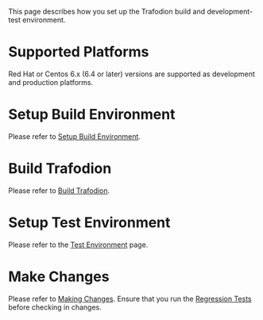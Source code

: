 <!--
  Licensed under the Apache License, Version 2.0 (the "License");
  you may not use this file except in compliance with the License.
  You may obtain a copy of the License at

      http://www.apache.org/licenses/LICENSE-2.0

  Unless required by applicable law or agreed to in writing, software
  distributed under the License is distributed on an "AS IS" BASIS,
  WITHOUT WARRANTIES OR CONDITIONS OF ANY KIND, either express or implied.
  See the License for the specific language governing permissions and
  limitations under the 
  License.
-->
This page describes how you set up the Trafodion build and development-test environment.

# Supported Platforms
Red Hat or Centos 6.x (6.4 or later) versions are supported as development and production platforms.

# Setup Build Environment
Please refer to [Setup Build Environment](setup-build-environment.html).

# Build Trafodion
Please refer to [Build Trafodion](build.html).

# Setup Test Environment
Please refer to the [Test Environment](test-environment.html) page.

# Make Changes
Please refer to [Making Changes](develop.html#Making_Changes). Ensure that you run the [Regression Tests](testing.html) before checking in changes.


